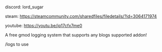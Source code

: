 discord: lord_sugar

steam: https://steamcommunity.com/sharedfiles/filedetails/?id=3064171974

youtube: https://youtu.be/ip17cfx7me0

A free gmod logging system that supports any blogs supported addon!

/logs to use
